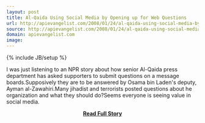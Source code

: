 ```yaml
---
layout: post
title: Al-Qaida Using Social Media by Opening up for Web Questions
url: http://apievangelist.com/2008/01/24/al-qaida-using-social-media-by-opening-up-for-web-questions/
source: http://apievangelist.com/2008/01/24/al-qaida-using-social-media-by-opening-up-for-web-questions/
domain: apievangelist.com
image: 
---
```

{% include JB/setup %}<p>I was just listening to an NPR story about how senior Al-Qaida press department has asked supporters to submit questions on a message boards.Supposively they are to be answered by Osama bin Laden's deputy, Ayman al-Zawahiri.Many jihadist and terrorists posted questions about he organization and what they should do?Seems everyone is seeing value in social media.</p>
<center><p><a href="http://apievangelist.com/2008/01/24/al-qaida-using-social-media-by-opening-up-for-web-questions/" style='padding:25px; font-sze:18px; font-weight: bold;'>Read Full Story</a></p></center>
